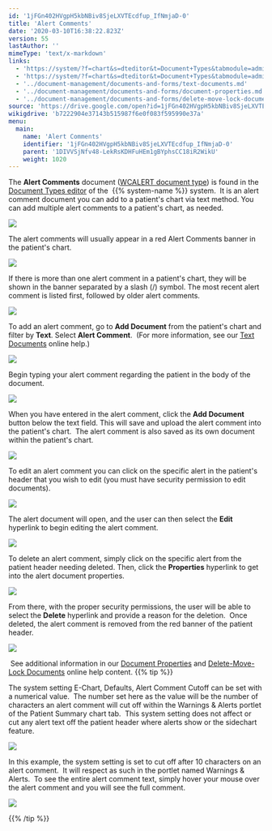 ```yaml
---
id: '1jFGn402HVgpH5kbNBiv8SjeLXVTEcdfup_IfNmjaD-0'
title: 'Alert Comments'
date: '2020-03-10T16:38:22.823Z'
version: 55
lastAuthor: ''
mimeType: 'text/x-markdown'
links:
  - 'https://system/?f=chart&s=dteditor&t=Document+Types&tabmodule=admin&dtopp=dtview&dtsopp=dt_val&doc_type=WCALERT'
  - 'https://system/?f=chart&s=dteditor&t=Document+Types&tabmodule=admin&tabselect=Document+Types'
  - '../document-management/documents-and-forms/text-documents.md'
  - '../document-management/documents-and-forms/document-properties.md'
  - '../document-management/documents-and-forms/delete-move-lock-documents.md'
source: 'https://drive.google.com/open?id=1jFGn402HVgpH5kbNBiv8SjeLXVTEcdfup_IfNmjaD-0'
wikigdrive: 'b7222904e37143b515987f6e0f083f595990e37a'
menu:
  main:
    name: 'Alert Comments'
    identifier: '1jFGn402HVgpH5kbNBiv8SjeLXVTEcdfup_IfNmjaD-0'
    parent: '1DIVVSjNfv48-LekRsKDHFuHEm1gBYphsCC18iR2WikU'
    weight: 1020
---
```

The **Alert Comments** document ([WCALERT document type](https://system/?f=chart&s=dteditor&t=Document+Types&tabmodule=admin&dtopp=dtview&dtsopp=dt_val&doc_type=WCALERT)) is found in the [Document Types editor](https://system/?f=chart&s=dteditor&t=Document+Types&tabmodule=admin&tabselect=Document+Types) of the  {{% system-name %}} system.  It is an alert comment document you can add to a patient's chart via text method. You can add multiple alert comments to a patient's chart, as needed.


![](../alert-comments.assets/100002010000011100000016DFE3BA01F9AD0B56.png)


The alert comments will usually appear in a red Alert Comments banner in the patient's chart.


![](../alert-comments.assets/10000201000003D400000061DBA3C6648EEBE1AE.png)


If there is more than one alert comment in a patient's chart, they will be shown in the banner separated by a slash (/) symbol. The most recent alert comment is listed first, followed by older alert comments.


![](../alert-comments.assets/1000020100000262000000541181F9CA4F0B02A6.png)


To add an alert comment, go to **Add Document** from the patient's chart and filter by **Text**.
Select **Alert Comment**.  (For more information, see our [Text Documents](../document-management/documents-and-forms/text-documents.md) online help.)


![](../alert-comments.assets/100002010000039A000001438C8F8B5F6EC0F765.png)


Begin typing your alert comment regarding the patient in the body of the document.


![](../alert-comments.assets/100002010000033C00000166A3F992B7FB807A5D.png)


When you have entered in the alert comment, click the **Add Document** button below the text field. This will save and upload the alert comment into the patient's chart.  The alert comment is also saved as its own document within the patient's chart.


![](../alert-comments.assets/10000201000002E10000004DEA999DF758AA0615.png)


To edit an alert comment you can click on the specific alert in the patient's header that you wish to edit (you must have security permission to edit documents).

![](../alert-comments.assets/10000201000002D0000000842D183945DA079405.png)


The alert document will open, and the user can then select the **Edit** hyperlink to begin editing the alert comment.

![](../alert-comments.assets/1000020100000546000000E39F472941AAF482EC.png)


To delete an alert comment, simply click on the specific alert from the patient header needing deleted. Then, click the **Properties** hyperlink to get into the alert document properties.


![](../alert-comments.assets/1000020100000546000000E3E2FCC68AE7C50D7C.png)


From there, with the proper security permissions, the user will be able to select the **Delete** hyperlink and provide a reason for the deletion.  Once deleted, the alert comment is removed from the red banner of the patient header.


![](../alert-comments.assets/10000201000005550000009DDA1B84614ACD3D09.png)


 See additional information in our [Document Properties](../document-management/documents-and-forms/document-properties.md) and [Delete-Move-Lock Documents](../document-management/documents-and-forms/delete-move-lock-documents.md) online help content.
{{% tip %}}

The system setting E-Chart, Defaults, Alert Comment Cutoff can be set with a numerical value.  The number set here as the value will be the number of characters an alert comment will cut off within the Warnings & Alerts portlet of the Patient Summary chart tab.  This system setting does not affect or cut any alert text off the patient header where alerts show or the sidechart feature.


![](../alert-comments.assets/10000201000001C5000000575B63BA10FA6CA865.png)


In this example, the system setting is set to cut off after 10 characters on an alert comment.  It will respect as such in the portlet named Warnings & Alerts.  To see the entire alert comment text, simply hover your mouse over the alert comment and you will see the full comment.


![](../alert-comments.assets/10000201000004C20000016C3199B6A690BC6B99.png)



{{% /tip %}}


